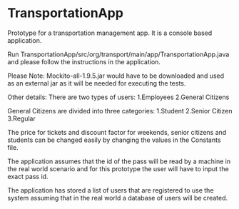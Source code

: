 # TransportationApp

Prototype for a transportation management app. It is a console based application. 

Run TransportationApp/src/org/transport/main/app/TransportationApp.java and please follow the instructions in the application.

Please Note: Mockito-all-1.9.5.jar would have to be downloaded and used as an external jar as it will be needed for executing the tests.

Other details:
There are two types of users:
1.Employees 
2.General Citizens

General Citizens are divided into three categories:
1.Student
2.Senior Citizen 
3.Regular

The price for tickets and discount factor for weekends, senior citizens and students
can be changed easily by changing the values in the Constants file.

The application assumes that the id of the pass will be read by a machine in the real 
world scenario and for this prototype the user will have to input the exact pass id.

The application has stored a list of users that are registered to use the system assuming
that in the real world a database of users will be created.

